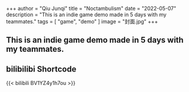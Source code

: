 +++
author = "Qiu Junqi"
title = "Noctambulism"
date = "2022-05-07"
description = "This is an indie game demo made in 5 days with my teammates."
tags = [
    "game",
    "demo"
]
image = "封面.jpg"
+++

This is an indie game demo made in 5 days with my teammates.
---



## bilibilibi Shortcode

{{< bilibili BV1YZ4y1h7ou >}}

